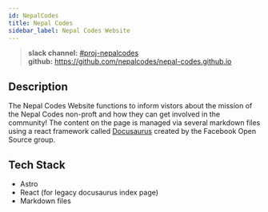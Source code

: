 ```yaml
---
id: NepalCodes
title: Nepal Codes
sidebar_label: Nepal Codes Website
---
```


> **slack channel:** [#proj-nepalcodes](https://nepalcodes.slack.com/archives/CST2R50UA) \
> **github:** https://github.com/nepalcodes/nepal-codes.github.io

## Description

The Nepal Codes Website functions to inform vistors about the mission of the Nepal Codes non-proft and how they can get involved in the community! The content on the page is managed via several markdown files using a react framework called [Docusaurus](https://docusaurus.io/) created by the Facebook Open Source group.

## Tech Stack

- Astro
- React (for legacy docusaurus index page)
- Markdown files
